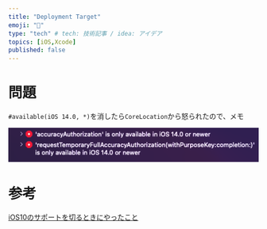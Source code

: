 ```yaml
---
title: "Deployment Target"
emoji: "🙆"
type: "tech" # tech: 技術記事 / idea: アイデア
topics: [iOS,Xcode]
published: false
---
```


# 問題

`#available(iOS 14.0, *)`を消したら`CoreLocation`から怒られたので、メモ

![](/images/available_iOS.png)




# 参考

[iOS10のサポートを切るときにやったこと](https://qiita.com/orimomo/items/299712d5b67214143613)
